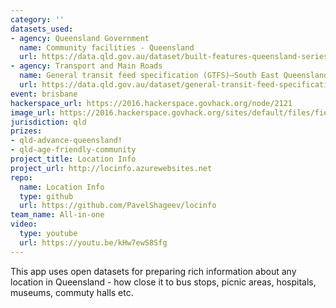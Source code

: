 ```yaml
---
category: ''
datasets_used:
- agency: Queensland Government
  name: Community facilities - Queensland
  url: https://data.qld.gov.au/dataset/built-features-queensland-series/resource/9db90c80-e553-4ceb-9d8d-39c86db32b22
- agency: Transport and Main Roads
  name: General transit feed specification (GTFS)—South East Queensland
  url: https://data.qld.gov.au/dataset/general-transit-feed-specification-gtfs-seq
event: brisbane
hackerspace_url: https://2016.hackerspace.govhack.org/node/2121
image_url: https://2016.hackerspace.govhack.org/sites/default/files/field/image/locinfo.png
jurisdiction: qld
prizes:
- qld-advance-queensland!
- qld-age-friendly-community
project_title: Location Info
project_url: http://locinfo.azurewebsites.net
repo:
  name: Location Info
  type: github
  url: https://github.com/PavelShageev/locinfo
team_name: All-in-one
video:
  type: youtube
  url: https://youtu.be/kHw7ewS8Sfg
---
```


This app uses open datasets for preparing rich information about any location in Queensland - how close it to bus stops, picnic areas, hospitals, museums, commuty halls etc.